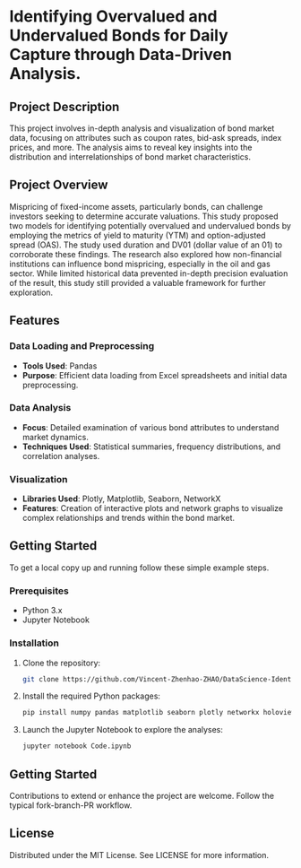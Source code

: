 # Identifying Overvalued and Undervalued Bonds for Daily Capture through Data-Driven Analysis.

## Project Description
This project involves in-depth analysis and visualization of bond market data, focusing on attributes such as coupon rates, bid-ask spreads, index prices, and more. The analysis aims to reveal key insights into the distribution and interrelationships of bond market characteristics.

## Project Overview
Mispricing of fixed-income assets, particularly bonds, can challenge investors seeking to determine accurate valuations. This study proposed two models for identifying potentially overvalued and undervalued bonds by employing the metrics of yield to maturity (YTM) and option-adjusted spread (OAS). The study used duration and DV01 (dollar value of an 01) to corroborate these findings. The research also explored how non-financial institutions can influence bond mispricing, especially in the oil and gas sector. While limited historical data prevented in-depth precision evaluation of the result, this study still provided a valuable framework for further exploration.

## Features

### Data Loading and Preprocessing
- **Tools Used**: Pandas
- **Purpose**: Efficient data loading from Excel spreadsheets and initial data preprocessing.

### Data Analysis
- **Focus**: Detailed examination of various bond attributes to understand market dynamics.
- **Techniques Used**: Statistical summaries, frequency distributions, and correlation analyses.

### Visualization
- **Libraries Used**: Plotly, Matplotlib, Seaborn, NetworkX
- **Features**: Creation of interactive plots and network graphs to visualize complex relationships and trends within the bond market.

## Getting Started

To get a local copy up and running follow these simple example steps.

### Prerequisites

- Python 3.x
- Jupyter Notebook

### Installation

1. Clone the repository:
   ```sh
   git clone https://github.com/Vincent-Zhenhao-ZHAO/DataScience-Identify-Overvalue-Undervalue-Bonds.git
   ```
2. Install the required Python packages:
   ```sh
   pip install numpy pandas matplotlib seaborn plotly networkx holoviews pyvis
   ```
3. Launch the Jupyter Notebook to explore the analyses:
   ```sh
   jupyter notebook Code.ipynb
   ```
## Getting Started
Contributions to extend or enhance the project are welcome. Follow the typical fork-branch-PR workflow.

## License
Distributed under the MIT License. See LICENSE for more information.
   
